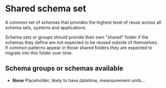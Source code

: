 # Shared schema set

A common set of schemas that provides the highest 
level of reuse across all schema sets, systems
and applications.

Schema sets or groups should provide their
own "shared" folder if the schemas they define
are not expected to be reused outside of
themselves. If common patterns appear in those
shared folders they are expected to migrate
into this folder over time.

## Schema groups or schemas available

* **None** Placeholder, likely to have datetime, meansurement units...
